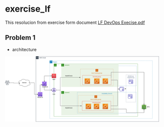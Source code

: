 # exercise_lf

This resolucion from exercise form document [LF DevOps Execise.pdf](media/LFDevOpsExercise.pdf)

## Problem 1  
- architecture  

![test](media/exercise_lf_arq-monolithic.drawio.png)